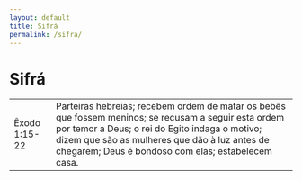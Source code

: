 ```yaml
---
layout: default
title: Sifrá
permalink: /sifra/
---
```


# Sifrá

|    |     |
|:---|:---|
| Êxodo 1:15-22 | Parteiras hebreias; recebem ordem de matar os bebês que fossem meninos; se recusam a seguir esta ordem por temor a Deus; o rei do Egito indaga o motivo; dizem que são as mulheres que dão à luz antes de chegarem; Deus é bondoso com elas; estabelecem casa.| 
